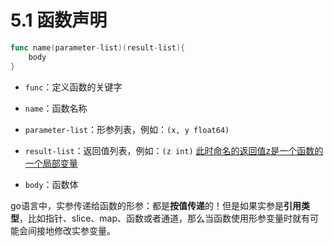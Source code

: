 # 5.1 函数声明

```go
func name(parameter-list)(result-list){
	body
}
```

- `func`：定义函数的关键字

- `name`：函数名称

- `parameter-list`：形参列表，例如：`(x, y float64)`

- `result-list`：返回值列表，例如：`(z int)` <u>此时命名的返回值z是一个函数的一个局部变量</u>

- `body`：函数体



go语言中，实参传递给函数的形参：都是**按值传递**的！但是如果实参是**引用类型**，比如指针、slice、map、函数或者通道，那么当函数使用形参变量时就有可能会间接地修改实参变量。



